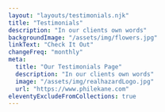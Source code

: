 ```yaml
---
layout: "layouts/testimonials.njk"
title: "Testimonials"
description: "In our clients own words"
backgroundImage: "/assets/img/flowers.jpg"
linkText: "Check It Out"
changeFreq: "monthly"
meta:
  title: "Our Testimonials Page"
  description: "In our clients own words"
  image: "/assets/img/realhazardLogo.jpg"
  url: "https://www.philekane.com" 
eleventyExcludeFromCollections: true
---
```


